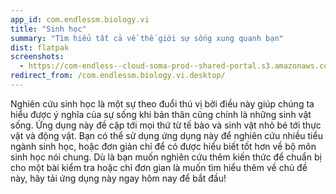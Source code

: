 ```yaml
---
app_id: com.endlessm.biology.vi
title: "Sinh học"
summary: "Tìm hiểu tất cả về thế giới sự sống xung quanh bạn"
dist: flatpak
screenshots:
  - https://com-endless--cloud-soma-prod--shared-portal.s3.amazonaws.com/apps.248.screenshots.69577e56-b35e-4781-8946-9811b69b2d4e_20181018190794022.png
redirect_from: /com.endlessm.biology.vi.desktop/
---
```


<p>Nghiên cứu sinh học là một sự theo đuổi thú vị bởi điều này giúp chúng ta hiểu được ý nghĩa của sự sống khi bản thân cũng chính là những sinh vật sống. Ứng dụng này đề cập tới mọi thứ từ tế bào và sinh vật nhỏ bé tới thực vật và động vật. Bạn có thể sử dụng ứng dụng này để nghiên cứu nhiều tiểu ngành sinh học, hoặc đơn giản chỉ để có được hiểu biết tốt hơn về bộ môn sinh học nói chung. Dù là bạn muốn nghiên cứu thêm kiến thức để chuẩn bị cho một bài kiểm tra hoặc chỉ đơn gian là muốn tìm hiểu thêm về chủ đề này, hãy tải ứng dụng này ngay hôm nay để bắt đầu!</p>